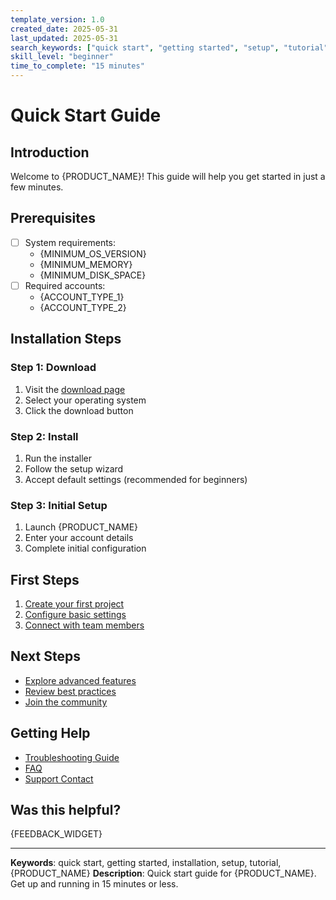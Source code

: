 ```yaml
---
template_version: 1.0
created_date: 2025-05-31
last_updated: 2025-05-31
search_keywords: ["quick start", "getting started", "setup", "tutorial"]
skill_level: "beginner"
time_to_complete: "15 minutes"
---
```


# Quick Start Guide

<!-- i18n-guide: Introduction section should be translated but keep product names unchanged -->
## Introduction
Welcome to {PRODUCT_NAME}! This guide will help you get started in just a few minutes.

## Prerequisites
<!-- skill-level: beginner -->
- [ ] System requirements:
  - {MINIMUM_OS_VERSION}
  - {MINIMUM_MEMORY}
  - {MINIMUM_DISK_SPACE}
- [ ] Required accounts:
  - {ACCOUNT_TYPE_1}
  - {ACCOUNT_TYPE_2}

## Installation Steps

### Step 1: Download
<!-- media-guide: Add download button screenshot here -->
1. Visit the [download page]({DOWNLOAD_URL})
2. Select your operating system
3. Click the download button

### Step 2: Install
<!-- media-guide: Add installation wizard screenshots -->
1. Run the installer
2. Follow the setup wizard
3. Accept default settings (recommended for beginners)

### Step 3: Initial Setup
<!-- media-guide: Add configuration screenshot -->
1. Launch {PRODUCT_NAME}
2. Enter your account details
3. Complete initial configuration

## First Steps
<!-- skill-level: beginner -->
1. [Create your first project](./features/PROJECT_CREATION.md)
2. [Configure basic settings](./configuration/BASIC_CONFIG.md)
3. [Connect with team members](./features/TEAM_COLLABORATION.md)

## Next Steps
<!-- skill-level: intermediate -->
- [Explore advanced features](./FEATURE_GUIDE.md)
- [Review best practices](./guides/BEST_PRACTICES.md)
- [Join the community](./community/COMMUNITY_GUIDE.md)

## Getting Help
- [Troubleshooting Guide](./TROUBLESHOOTING.md)
- [FAQ](./FAQ_TEMPLATE.md)
- [Support Contact](./support/SUPPORT_CONTACT.md)

<!-- feedback-section -->
## Was this helpful?
{FEEDBACK_WIDGET}
<!-- end-feedback-section -->

---

<!-- seo: start -->
**Keywords**: quick start, getting started, installation, setup, tutorial, {PRODUCT_NAME}
**Description**: Quick start guide for {PRODUCT_NAME}. Get up and running in 15 minutes or less.
<!-- seo: end -->

